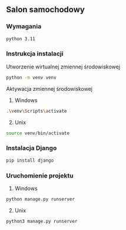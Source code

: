 ## Salon samochodowy  

### Wymagania
```sh
python 3.11
```
### Instrukcja instalacji

Utworzenie wirtualnej zmiennej środowiskowej
```sh
python -m venv venv
```

Aktywacja zmiennej środowiskowej

1. Windows
```sh
.\venv\Scripts\activate
```

2. Unix
```sh
source venv/bin/activate
```

### Instalacja Django

```sh
pip install django
```
### Uruchomienie projektu

1. Windows
```sh
python manage.py runserver
```

2. Unix
```sh
python3 manage.py runserver
```